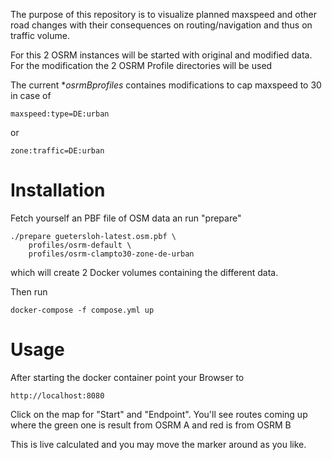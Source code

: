 
The purpose of this repository is to visualize planned maxspeed and other
road changes with their consequences on routing/navigation and thus on 
traffic volume.

For this 2 OSRM instances will be started with original and modified 
data. For the modification the 2 OSRM Profile directories will be used

The current **osrmBprofiles* containes modifications to cap maxspeed to 30
in case of

	maxspeed:type=DE:urban

or

	zone:traffic=DE:urban


Installation
============

Fetch yourself an PBF file of OSM data an run "prepare" 

	./prepare guetersloh-latest.osm.pbf \
		profiles/osrm-default \
		profiles/osrm-clampto30-zone-de-urban

which will create 2 Docker volumes containing the different data.

Then run

	docker-compose -f compose.yml up


Usage
=====

After starting the docker container point your Browser to

	http://localhost:8080

Click on the map for "Start" and "Endpoint". You'll see routes coming
up where the green one is result from OSRM A and red is from OSRM B

This is live calculated and you may move the marker around as you like.
